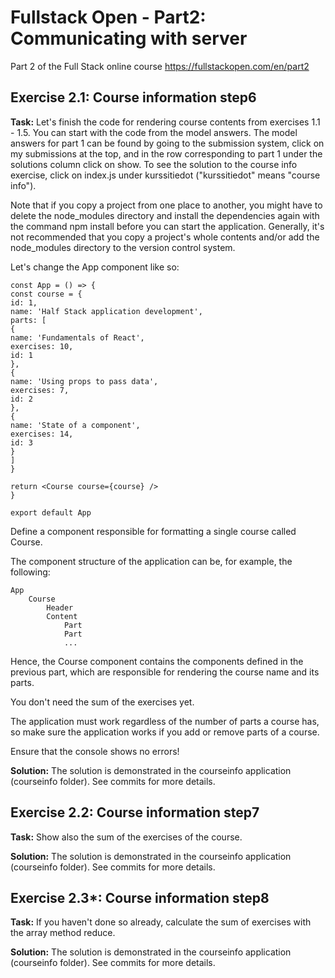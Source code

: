 # Fullstack Open - Part2: Communicating with server
Part 2 of the Full Stack online course https://fullstackopen.com/en/part2

## Exercise 2.1: Course information step6
**Task:**
Let's finish the code for rendering course contents from exercises 1.1 - 1.5. You can start with the code from the model answers. The model answers for part 1 can be found by going to the submission system, click on my submissions at the top, and in the row corresponding to part 1 under the solutions column click on show. To see the solution to the course info exercise, click on index.js under kurssitiedot ("kurssitiedot" means "course info").

Note that if you copy a project from one place to another, you might have to delete the node_modules directory and install the dependencies again with the command npm install before you can start the application. Generally, it's not recommended that you copy a project's whole contents and/or add the node_modules directory to the version control system.

Let's change the App component like so:
```
const App = () => {
const course = {
id: 1,
name: 'Half Stack application development',
parts: [
{
name: 'Fundamentals of React',
exercises: 10,
id: 1
},
{
name: 'Using props to pass data',
exercises: 7,
id: 2
},
{
name: 'State of a component',
exercises: 14,
id: 3
}
]
}

return <Course course={course} />
}

export default App
```
Define a component responsible for formatting a single course called Course.

The component structure of the application can be, for example, the following:
```
App
    Course
        Header
        Content
            Part
            Part
            ...
```
Hence, the Course component contains the components defined in the previous part, which are responsible for rendering the course name and its parts.

You don't need the sum of the exercises yet.

The application must work regardless of the number of parts a course has, so make sure the application works if you add or remove parts of a course.

Ensure that the console shows no errors!

**Solution:**
The solution is demonstrated in the courseinfo application (courseinfo folder). See commits for more details.

## Exercise 2.2: Course information step7
**Task:**
Show also the sum of the exercises of the course.

**Solution:**
The solution is demonstrated in the courseinfo application (courseinfo folder). See commits for more details.

## Exercise 2.3*: Course information step8
**Task:**
If you haven't done so already, calculate the sum of exercises with the array method reduce.

**Solution:**
The solution is demonstrated in the courseinfo application (courseinfo folder). See commits for more details.

